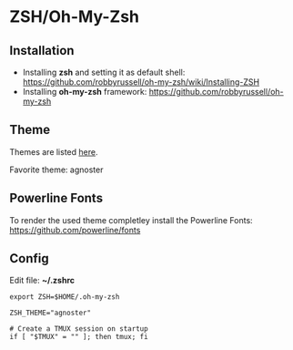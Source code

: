 # ZSH/Oh-My-Zsh

## Installation

* Installing **zsh** and setting it as default shell: https://github.com/robbyrussell/oh-my-zsh/wiki/Installing-ZSH
* Installing **oh-my-zsh** framework: https://github.com/robbyrussell/oh-my-zsh

## Theme

Themes are listed [here](https://github.com/robbyrussell/oh-my-zsh/wiki/Themes).

Favorite theme: agnoster

## Powerline Fonts  

To render the used theme completley install the Powerline Fonts: https://github.com/powerline/fonts

## Config

Edit file: **~/.zshrc**

```
export ZSH=$HOME/.oh-my-zsh

ZSH_THEME="agnoster"

# Create a TMUX session on startup
if [ "$TMUX" = "" ]; then tmux; fi
```
